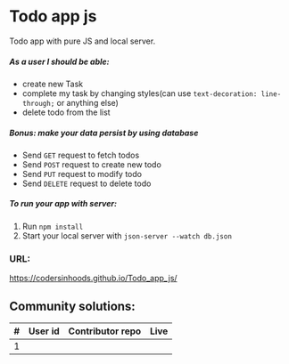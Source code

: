 # Todo app js

Todo app with pure JS and local server.

##### *As a user I should be able:*

- create new Task
- complete my task by changing styles(can use ```text-decoration: line-through;``` or anything else)
- delete todo from the list

##### Bonus: make your data persist by using database

- Send ```GET``` request to fetch todos
- Send ```POST``` request to create new todo
- Send ```PUT``` request to modify todo
- Send ```DELETE``` request to delete todo

##### To run your app with server:

1. Run ```npm install```
2. Start your local server with ```json-server --watch db.json```


### URL:
https://codersinhoods.github.io/Todo_app_js/

## Community solutions:
| # | User id | Contributor repo | Live|
|---|---|---|---|
| 1 ||||